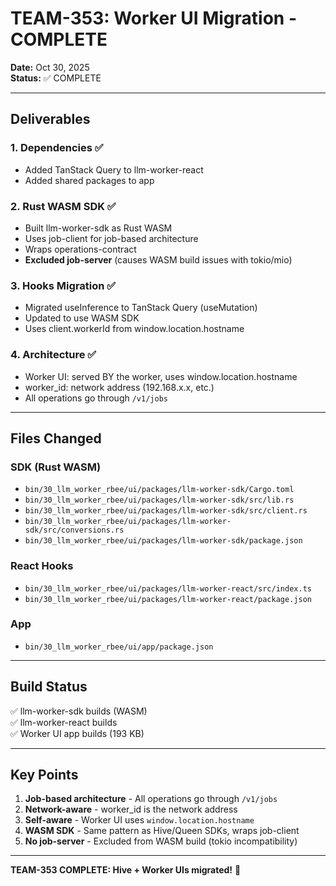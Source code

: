# TEAM-353: Worker UI Migration - COMPLETE

**Date:** Oct 30, 2025  
**Status:** ✅ COMPLETE  

---

## Deliverables

### 1. Dependencies ✅
- Added TanStack Query to llm-worker-react
- Added shared packages to app

### 2. Rust WASM SDK ✅
- Built llm-worker-sdk as Rust WASM
- Uses job-client for job-based architecture
- Wraps operations-contract
- **Excluded job-server** (causes WASM build issues with tokio/mio)

### 3. Hooks Migration ✅
- Migrated useInference to TanStack Query (useMutation)
- Updated to use WASM SDK
- Uses client.workerId from window.location.hostname

### 4. Architecture ✅
- Worker UI: served BY the worker, uses window.location.hostname
- worker_id: network address (192.168.x.x, etc.)
- All operations go through `/v1/jobs`

---

## Files Changed

### SDK (Rust WASM)
- `bin/30_llm_worker_rbee/ui/packages/llm-worker-sdk/Cargo.toml`
- `bin/30_llm_worker_rbee/ui/packages/llm-worker-sdk/src/lib.rs`
- `bin/30_llm_worker_rbee/ui/packages/llm-worker-sdk/src/client.rs`
- `bin/30_llm_worker_rbee/ui/packages/llm-worker-sdk/src/conversions.rs`
- `bin/30_llm_worker_rbee/ui/packages/llm-worker-sdk/package.json`

### React Hooks
- `bin/30_llm_worker_rbee/ui/packages/llm-worker-react/src/index.ts`
- `bin/30_llm_worker_rbee/ui/packages/llm-worker-react/package.json`

### App
- `bin/30_llm_worker_rbee/ui/app/package.json`

---

## Build Status

✅ llm-worker-sdk builds (WASM)  
✅ llm-worker-react builds  
✅ Worker UI app builds (193 KB)  

---

## Key Points

1. **Job-based architecture** - All operations go through `/v1/jobs`
2. **Network-aware** - worker_id is the network address
3. **Self-aware** - Worker UI uses `window.location.hostname`
4. **WASM SDK** - Same pattern as Hive/Queen SDKs, wraps job-client
5. **No job-server** - Excluded from WASM build (tokio incompatibility)

---

**TEAM-353 COMPLETE: Hive + Worker UIs migrated!** 🚀
